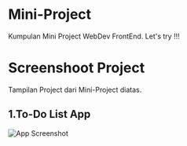 # Mini-Project
Kumpulan Mini Project WebDev FrontEnd. Let's try !!!


# Screenshoot Project

Tampilan Project dari Mini-Project diatas.



## 1.To-Do List App

![App Screenshot](https://via.placeholder.com/468x300?text=App+Screenshot+Here)


